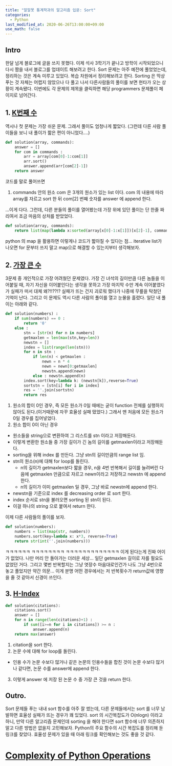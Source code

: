 ```yaml
---
title: "알알못 통계학과의 알고리즘 입문: Sort"
categories:
  - Python
last_modified_at: 2020-06-26T13:00:00+09:00
use_math: false
---
```


## Intro

한달 넘게 블로그에 글을 쓰지 못했다. 이제 석사 3학기가 끝나고 방학이 시작되었으니 다시 짬을 내서 블로그를 업데이트 해보려고 한다. Sort 문제는 아주 예전에 풀었었는데, 정리하는 것은 계속 미루고 있었다. 복습 차원에서 정리해보려고 한다. Sorting 은 막상 푸는 것 자체는 어렵지 않았으나 다 풀고 나서 다른사람들의 풀이를 보면 현타가 오는 상황이 계속됐다. 이번에도 각 문제의 제목을 클릭하면 해당 programmers 문제풀이 페이지로 넘어간다.

## 1. [K번째 수](https://programmers.co.kr/learn/courses/30/lessons/42748)

역시나 첫 문제는 가장 쉬운 문제. 그래서 풀이도 엄청나게 짧았다. (그런데 다른 사람 풀이들을 보니 내 풀이가 짧은 편이 아니었다....)

```python
def solution(array, commands):
    answer = []
    for com in commands :
        arr = array[com[0]-1:com[1]]
        arr.sort()
        answer.append(arr[com[2]-1])
    return answer
```
코드를 말로 풀어쓰면

1. commands 안의 원소 com 은 3개의 원소가 있는 list 이다. com 의 내용에 따라 array를 자르고 sort 한 뒤 com[2] 번째 숫자를 answer 에 append 한다.

...이게 다다. 그런데, 다른 분들의 풀이를 열어봤는데 가장 위에 있던 풀이는 단 한줄 짜리여서 조금 마음의 상처를 받았었다.

```python
def solution(array, commands):
    return list(map(lambda x:sorted(array[x[0]-1:x[1]])[x[2]-1], commands))
```
python 의 map 을 활용하면 이렇게나 코드가 짧아질 수 있다는 점... iterative list가 나오면 for 문부터 쓰지 말고 map으로 해결할 수 있는지부터 생각해보자.


## 2. [가장 큰 수](https://programmers.co.kr/learn/courses/30/lessons/42746)

3문제 중 개인적으로 가장 어려웠던 문제였다. 가장 긴 녀석의 길이만큼 다른 놈들을 이어붙일 때, 자기 자신을 이어붙인다는 생각을 못하고 가장 마지막 수만 계속 이어붙였다가 실패가 떠서 대체 왜?!!??!? 실패가 뜨는 건지 괴로워 했다가 나중에 무릎을 탁쳤던 기억이 난다. 그리고 이 문제도 역시 다른 사람의 풀이를 열고 눈물을 흘렸다. 일단 내 풀이는 아래와 같다.

```python
def solution(numbers) :
    if sum(numbers) == 0 :
        return '0'
    else :
        stn = [str(n) for n in numbers]
        getmaxlen = len(max(stn,key=len))
        newstn = []
        index = list(range(len(stn)))
        for n in stn :
            if len(n) < getmaxlen :
                newn = n * 4
                newn = newn[0:getmaxlen]
                newstn.append(newn)
            else : newstn.append(n)
        index.sort(key=lambda k: (newstn[k]),reverse=True)
        sortstn = [stn[i] for i in index]
        res = ''.join(sortstn)
        return res
```

1. 원소의 합이 0인 경우, 즉 모든 원소가 0일 때에는 굳이 function 전체를 실행하지 않아도 된다.(이거때문에 자꾸 효율성 실패 떴었다.) 그래서 맨 처음에 모든 원소가 0일 경우를 집어넣었다.
2. 원소 합이 0이 아닌 경우
  * 원소들을 string으로 변환하여 그 리스트를 stn 이라고 저장해둔다.
  * 이렇게 변환한 원소들 중 가장 길이가 긴 놈의 길이를 getmaxlen이라고 저장해둔다.
  * sorting을 위해 index 를 만든다. 그냥 stn의 길이만큼의 range list 임.
  * stn의 원소(n)에 대해 for loop를 돌린다.
    - n의 길이가 getmaxlen보다 짧을 경우, n을 4번 반복해서 길이를 늘려버린 다음에 getmaxlen 만큼으로 자르고 newn이라고 저장하고 newstn 에 append 한다.
    - n의 길이가 이미 getmaxlen 일 경우, 그냥 바로 newstn에 append 한다.
  * newstn을 기준으로 index 를 decreasing order 로 sort 한다.
  * index 순서로 stn을 불러오면 sorting 된 stn이 된다.
  * 이걸 하나의 string 으로 붙여서 return 한다.

이제 다른 사람들의 풀이를 보자.

```python
def solution(numbers):
    numbers = list(map(str, numbers))
    numbers.sort(key=lambda x: x*3, reverse=True)
    return str(int(''.join(numbers)))
```
ㅋㅋㅋㅋㅋㅋ ㅋㅋㅋㅋㅋㅋㅋㅋ ㅋㅋㅋㅋㅋㅋㅋㅋㅋㅋㅋㅋㅋ 이게 된다는게 진짜 어이가 없었다. 나만 머리 안 돌아가는 더러운 세상... 일단 getmaxlen 길이로 자를 필요도 없었던 거다. 그리고 몇번 반복할지는 그냥 엿장수 마음대로인건가 나도 그냥 4번으로 놓고 풀었지만 약간 의문... 이게 분명 어떤 경우에서는 저 반복횟수가 return값에 영향을 줄 것 같아서 신경이 쓰인다.

## 3. [H-Index](https://programmers.co.kr/learn/courses/30/lessons/42747)



```python
def solution(citations):
    citations.sort()
    answer = []
    for n in range(len(citations)+1) :
        if sum([i>=n for i in citations]) >= n :
            answer.append(n)
    return max(answer)
```

1. citation을 sort 한다.
2. 논문 수에 대해 for loop를 돌린다.
  * 인용 수가 논문 수보다 많거나 같은 논문의 인용수들을 합친 것이 논문 수보다 많거나 같다면, 논문 수를 answer에 append 한다.
3. 이렇게 answer 에 저장 된 논문 수 중 가장 큰 것을 return 한다.


## Outro.

Sort 문제들 푸는 내내 sort 함수를 아주 잘 썼는데, 다른 문제들에서는 sort 를 너무 남발하면 효율성 실패가 뜨는 경우가 꽤 있었다. sort 의 시간복잡도가 O(nlogn) 이라고 하니, 만약 다른 알고리즘 문제인데 sorting 을 해야 한다면 sort 함수에 너무 의존하지 말고 다른 방법은 없을지 고민해보자. Python의 주요 함수의 시간 복잡도를 정리해 둔 링크를 찾았다. 효율성 문제가 있을 때 아래 링크를 확인해보는 것도 좋을 것 같다.

# [Complexity of Python Operations](https://www.ics.uci.edu/~pattis/ICS-33/lectures/complexitypython.txt)
